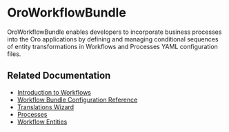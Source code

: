 <a id="bundle-docs-platform-workflow-bundle"></a>

# OroWorkflowBundle

OroWorkflowBundle enables developers to incorporate business processes into the Oro applications by defining and managing conditional sequences of entity transformations in Workflows and Processes YAML configuration files.

## Related Documentation

* [Introduction to Workflows](../../../backend/entities-data-management/workflows/index.md#dev-doc-workflows)
* [Workflow Bundle Configuration Reference](../../../backend/entities-data-management/workflows/configuration-reference.md#backend-workflows-config-reference)
* [Translations Wizard](../../../backend/entities-data-management/workflows/translations-wizard.md#backend-workflows-translation-wizard)
* [Processes](../../../backend/entities-data-management/processes.md#backend-entities-data-management-processes)
* [Workflow Entities](../../../backend/entities-data-management/workflows/intro.md#backend-workflows-intro)

<!-- Frontend -->
